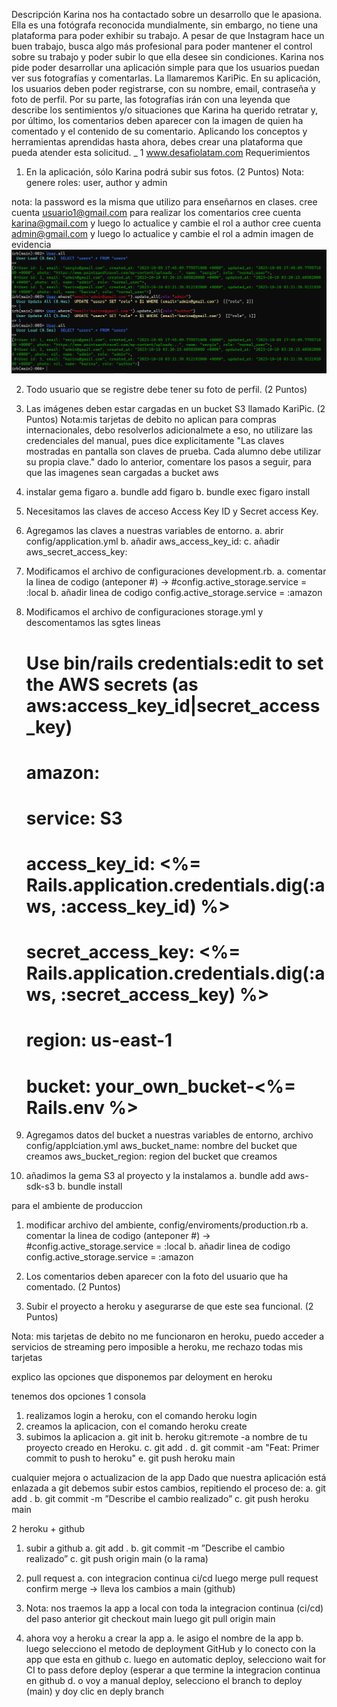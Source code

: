 Descripción
Karina nos ha contactado sobre un desarrollo que le apasiona. Ella es una fotógrafa
reconocida mundialmente, sin embargo, no tiene una plataforma para poder exhibir su
trabajo. A pesar de que Instagram hace un buen trabajo, busca algo más profesional para
poder mantener el control sobre su trabajo y poder subir lo que ella desee sin condiciones.
Karina nos pide poder desarrollar una aplicación simple para que los usuarios puedan ver
sus fotografías y comentarlas. La llamaremos KariPic.
En su aplicación, los usuarios deben poder registrarse, con su nombre, email, contraseña y
foto de perfil. Por su parte, las fotografías irán con una leyenda que describe los
sentimientos y/o situaciones que Karina ha querido retratar y, por último, los comentarios
deben aparecer con la imagen de quien ha comentado y el contenido de su comentario.
Aplicando los conceptos y herramientas aprendidas hasta ahora, debes crear una
plataforma que pueda atender esta solicitud.
_ 1
www.desafiolatam.com
Requerimientos
1. En la aplicación, sólo Karina podrá subir sus fotos.
(2 Puntos)
Nota: genere roles: user, author y admin

nota: la password es la misma que utilizo para enseñarnos en clases.
cree cuenta usuario1@gmail.com para realizar los comentarios
cree cuenta karina@gmail.com y luego lo actualice y cambie el rol a author
cree cuenta admin@gmail.com y luego lo actualice y cambie el rol a admin
imagen de evidencia
![Alt text](image.png)


2. Todo usuario que se registre debe tener su foto de perfil.
(2 Puntos)
3. Las imágenes deben estar cargadas en un bucket S3 llamado KariPic.
(2 Puntos)
Nota:mis tarjetas de debito no aplican para compras internacionales, debo resolverlos
adicionalmete a eso, no utilizare las credenciales del manual,
pues dice explicitamente "Las claves mostradas en pantalla son claves de prueba. Cada alumno
debe utilizar su propia clave."
dado lo anterior, comentare los pasos a seguir, para que las imagenes sean cargadas a bucket aws

1. instalar gema figaro
	a. bundle add figaro
	b. bundle exec figaro install

2. Necesitamos las claves de acceso Access Key ID y Secret access Key.
3. Agregamos las claves a nuestras variables de entorno.
	a. abrir config/application.yml
	b. añadir aws_access_key_id: 
	c. añadir aws_secret_access_key:
4. Modificamos el archivo de configuraciones development.rb.
	a. comentar la linea de codigo (anteponer #) -> #config.active_storage.service = :local
	b. añadir linea de codigo  config.active_storage.service = :amazon
5. Modificamos el archivo de configuraciones storage.yml y descomentamos las sgtes lineas
	# Use bin/rails credentials:edit to set the AWS secrets (as aws:access_key_id|secret_access_key)
	# amazon:
	#   service: S3
	#   access_key_id: <%= Rails.application.credentials.dig(:aws, :access_key_id) %>
	#   secret_access_key: <%= Rails.application.credentials.dig(:aws, :secret_access_key) %>
	#   region: us-east-1
	#   bucket: your_own_bucket-<%= Rails.env %>
6. Agregamos datos del bucket a nuestras variables de entorno, archivo config/applciation.yml
	aws_bucket_name: nombre del bucket que creamos
	aws_bucket_region: region del bucket que creamos
7. añadimos la gema S3 al proyecto y la instalamos
	a. bundle add aws-sdk-s3
	b. bundle install

para el ambiente de produccion

1. modificar archivo del ambiente, config/enviroments/production.rb
	a. comentar la linea de codigo (anteponer #) -> #config.active_storage.service = :local
	b. añadir linea de codigo  config.active_storage.service = :amazon

4. Los comentarios deben aparecer con la foto del usuario que ha comentado.
(2 Puntos)
5. Subir el proyecto a heroku y asegurarse de que este sea funcional.
(2 Puntos)

Nota: mis tarjetas de debito no me funcionaron en heroku, puedo acceder a servicios de streaming pero imposible a heroku, me rechazo todas mis tarjetas

explico las opciones que disponemos par deloyment en heroku

tenemos dos opciones
1 consola

1. realizamos login a heroku, con el comando heroku login
2. creamos la aplicacion, con el comando heroku create
3. subimos la aplicacion
	a. git init
	b. heroku git:remote -a nombre de tu proyecto creado en Heroku.
	c. git add .
	d. git commit -am "Feat: Primer commit to push to heroku"
	e. git push heroku main
	
cualquier mejora o actualizacion de la app
Dado que nuestra aplicación está enlazada a git debemos subir estos cambios,
repitiendo el proceso de:
	a. git add .
	b. git commit -m ”Describe el cambio realizado”
	c. git push heroku main

2 heroku + github

1. subir a github
	a. git add .
	b. git commit -m ”Describe el cambio realizado”
	c. git push origin main (o la rama)   
	
2. pull request
	a. con integracion continua ci/cd
	luego merge pull request
	confirm merge  -> lleva los cambios a main (github)

3. Nota: nos traemos la app a local con toda la integracion continua (ci/cd) del paso anterior
	git checkout main
	luego git pull origin main

4. ahora voy a heroku a crear la app
	a. 	le asigo el nombre de la app
	b. 	luego selecciono el metodo de deployment GitHub 	y lo conecto con la app que esta en github
	c. 	luego en automatic deploy, selecciono wait for CI to pass defore deploy (esperar a que termine la integracion continua en github
	d.	o voy a manual deploy, selecciono el branch  to deploy (main) y doy clic en deply branch 
